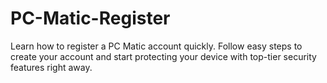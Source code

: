 # PC-Matic-Register
Learn how to register a PC Matic account quickly. Follow easy steps to create your account and start protecting your device with top-tier security features right away.

